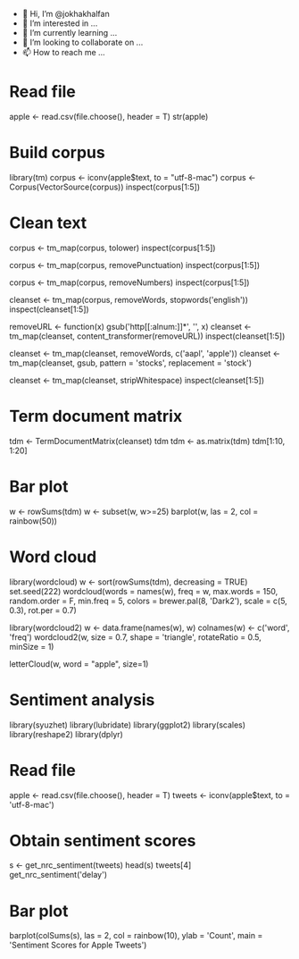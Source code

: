 - 👋 Hi, I’m @jokhakhalfan
- 👀 I’m interested in ...
- 🌱 I’m currently learning ...
- 💞️ I’m looking to collaborate on ...
- 📫 How to reach me ...

<!---
jokhakhalfan/jokhakhalfan is a ✨ special ✨ repository because its `README.md` (this file) appears on your GitHub profile.
You can click the Preview link to take a look at your changes.
--->
# Read file
apple <- read.csv(file.choose(), header = T)
str(apple)

# Build corpus
library(tm)
corpus <- iconv(apple$text, to = "utf-8-mac")
corpus <- Corpus(VectorSource(corpus))
inspect(corpus[1:5])

# Clean text
corpus <- tm_map(corpus, tolower)
inspect(corpus[1:5])

corpus <- tm_map(corpus, removePunctuation)
inspect(corpus[1:5])

corpus <- tm_map(corpus, removeNumbers)
inspect(corpus[1:5])

cleanset <- tm_map(corpus, removeWords, stopwords('english'))
inspect(cleanset[1:5])

removeURL <- function(x) gsub('http[[:alnum:]]*', '', x)
cleanset <- tm_map(cleanset, content_transformer(removeURL))
inspect(cleanset[1:5])

cleanset <- tm_map(cleanset, removeWords, c('aapl', 'apple'))
cleanset <- tm_map(cleanset, gsub, 
                   pattern = 'stocks', 
                   replacement = 'stock')

cleanset <- tm_map(cleanset, stripWhitespace)
inspect(cleanset[1:5])

# Term document matrix
tdm <- TermDocumentMatrix(cleanset)
tdm
tdm <- as.matrix(tdm)
tdm[1:10, 1:20]

# Bar plot
w <- rowSums(tdm)
w <- subset(w, w>=25)
barplot(w,
        las = 2,
        col = rainbow(50))

# Word cloud
library(wordcloud)
w <- sort(rowSums(tdm), decreasing = TRUE)
set.seed(222)
wordcloud(words = names(w),
          freq = w,
          max.words = 150,
          random.order = F,
          min.freq = 5,
          colors = brewer.pal(8, 'Dark2'),
          scale = c(5, 0.3),
          rot.per = 0.7)

library(wordcloud2)
w <- data.frame(names(w), w)
colnames(w) <- c('word', 'freq')
wordcloud2(w,
           size = 0.7,
           shape = 'triangle',
           rotateRatio = 0.5,
           minSize = 1)

letterCloud(w,
            word = "apple",
            size=1)

# Sentiment analysis
library(syuzhet)
library(lubridate)
library(ggplot2)
library(scales)
library(reshape2)
library(dplyr)

# Read file
apple <- read.csv(file.choose(), header = T)
tweets <- iconv(apple$text, to = 'utf-8-mac')

# Obtain sentiment scores
s <- get_nrc_sentiment(tweets)
head(s)
tweets[4]
get_nrc_sentiment('delay')

# Bar plot
barplot(colSums(s),
        las = 2,
        col = rainbow(10),
        ylab = 'Count',
        main = 'Sentiment Scores for Apple Tweets')
